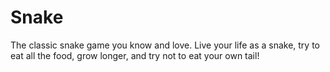 # Snake
The classic snake game you know and love. Live your life as a snake, try to eat all the food, grow longer, and try not to eat your own tail!
